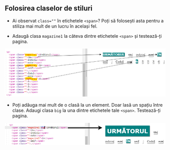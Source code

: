 ## Folosirea claselor de stiluri

+ Ai observat `class=""` în etichetele `<span>`? Poți să folosești asta pentru a stiliza mai mult de un lucru în același fel.

+ Adaugă clasa `magazine1` la câteva dintre etichetele `<span>` și testează-ți pagina.

![captură de ecran](images/letter-magazine1.png)

+ Poți adăuga mai mult de o clasă la un element. Doar lasă un spațiu între clase. Adaugi clasa `big` la una dintre etichetele tale `<span>`. Testează-ți pagina. 

![captură de ecran](images/letter-big.png)